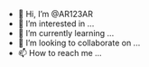 - 👋 Hi, I’m @AR123AR
- 👀 I’m interested in ...
- 🌱 I’m currently learning ...
- 💞️ I’m looking to collaborate on ...
- 📫 How to reach me ...

<!---
AR123AR/AR123AR is a ✨ special ✨ repository because its `README.md` (this file) appears on your GitHub profile.
You can click the Preview link to take a look at your changes.
--->

